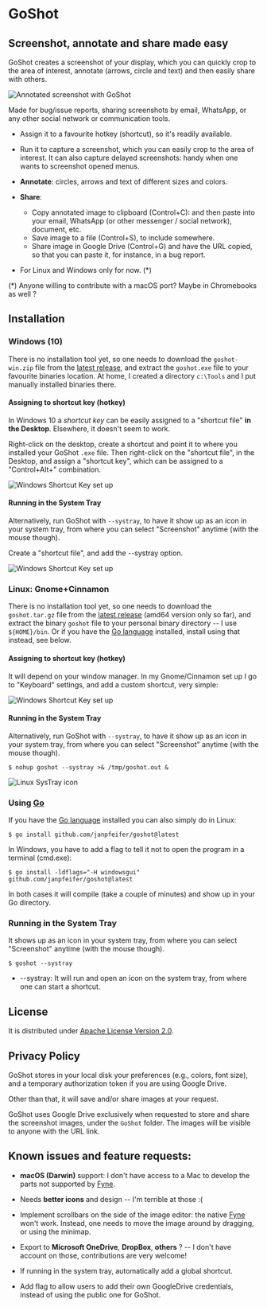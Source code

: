 # GoShot

## Screenshot, annotate and share made easy

GoShot creates a screenshot of your display, which you can quickly
crop to the area of interest, annotate (arrows, circle and text) and
then easily share with others. 

<img src="docs/example1.png" alt="Annotated screenshot with GoShot"/>

Made for bug/issue reports, sharing screenshots by email, WhatsApp, or any other social network or 
communication tools.  

* Assign it to a favourite hotkey (shortcut), so it's readily available.

* Run it to capture a screenshot, which you can easily crop to the area of interest. It can also capture delayed
  screenshots: handy when one wants to screenshot opened menus. 
* **Annotate**: circles, arrows and text of different sizes and colors.

* **Share**:
   * Copy annotated image to clipboard (Control+C): and then paste into your email, WhatsApp (or other messenger / 
     social network), document, etc.
   * Save image to a file (Control+S), to include somewhere.
   * Share image in Google Drive (Control+G) and have the URL copied, so that you can paste it, for instance, in a 
     bug report.

* For Linux and Windows only for now. (*)

(*) Anyone willing to contribute with a macOS port? Maybe in Chromebooks as well ?

## Installation

### Windows (10)

There is no installation tool yet, so one needs to download the `goshot-win.zip` file from
the [latest release](https://github.com/janpfeifer/goshot/releases/download/v0.1.2/goshot-win.zip), and 
extract the `goshot.exe` file to your favourite binaries location. At home, I created a 
directory `c:\Tools` and I put manually installed binaries there.

#### Assigning to shortcut key (hotkey)

In Windows 10 a *shortcut key* can be easily assigned to a "shortcut file" **in the Desktop**. 
Elsewhere, it doesn't seem to work.

Right-click on the desktop, create a shortcut and point it to where you installed your GoShot `.exe`
file. Then right-click on the "shortcut file", in the Desktop, and assign a "shortcut key", which can
be assigned to a "Control+Alt+<some key>" combination.

<img src="docs/win_shortcut_1.png" alt="Windows Shortcut Key set up"/>

#### Running in the System Tray

Alternatively, run GoShot with `--systray`, to have it show up as an icon in your system tray, 
from where you can select "Screenshot" anytime (with the mouse though). 

Create a "shortcut file", and add the --systray option.

<img src="docs/win_shortcut_2.png" alt="Windows Shortcut Key set up"/>

### Linux: Gnome+Cinnamon

There is no installation tool yet, so one needs to download the `goshot.tar.gz` file from
the [latest release](https://github.com/janpfeifer/goshot/releases/download/v0.1.2/goshot-linux.tar.gz) (amd64 version
only so far), and extract the binary `goshot` file to your personal binary directory -- I use `${HOME}/bin`. Or if you
have the [Go language](https://golang.org) installed, install using that instead, see below.

#### Assigning to shortcut key (hotkey)

It will depend on your window manager. In my Gnome/Cinnamon set up I go to "Keyboard" settings, and add
a custom shortcut, very simple:

<img src="docs/linux_keyboard_settings.png" alt="Windows Shortcut Key set up"/>

#### Running in the System Tray

Alternatively, run GoShot with `--systray`, to have it show up as an icon in your system tray,
from where you can select "Screenshot" anytime (with the mouse though).

```shell
$ nohup goshot --systray >& /tmp/goshot.out &
```

<img src="docs/linux_systray.png" alt="Linux SysTray icon"/>


### Using [Go](https://golang.org) 

If you have the [Go language](https://golang.org) installed you can also simply do in Linux:

```shell
$ go install github.com/janpfeifer/goshot@latest
```

In Windows, you have to add a flag to tell it not to open the program in a terminal (cmd.exe):

```shell
$ go install -ldflags="-H windowsgui" github.com/janpfeifer/goshot@latest
```

In both cases it will compile (take a couple of minutes) and show up in your Go directory.

### Running in the System Tray

It shows up as an icon in your system tray, from where you can select "Screenshot" anytime (with the mouse though).

```shell
$ goshot --systray
```
* --systray: It will run and open an icon on the system tray, from where one can start a shortcut.

## License

It is distributed under [Apache License Version 2.0](LICENSE).

## Privacy Policy

GoShot stores in your local disk your preferences (e.g., colors, font size), and a temporary authorization token if you are 
using Google Drive.

Other than that, it will save and/or share images at your request.

GoShot uses Google Drive exclusively when requested to store and share the screenshot images, under the `GoShot` folder. 
The images will be visible to anyone with the URL link.

## Known issues and feature requests:

* **macOS (Darwin)** support: I don't have access to a Mac to develop the parts not supported by [Fyne](https://github.com/fyne-io/fyne).

* Needs **better icons** and design -- I'm terrible at those :(

* Implement scrollbars on the side of the image editor: the native [Fyne](https://github.com/fyne-io/fyne) won't work. 
  Instead, one needs to move the image around by dragging, or using the minimap.
  
* Export to **Microsoft OneDrive**, **DropBox**, **others** ? -- I don't have account on those, contributions are very welcome!

* If running in the system tray, automatically add a global shortcut.

* Add flag to allow users to add their own GoogleDrive credentials, instead of using the public one for GoShot.